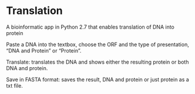 # Translation

A bioinformatic app in Python 2.7 that enables translation of DNA into protein

Paste a DNA into the textbox, choose the ORF and the type of presentation, “DNA and Protein” or “Protein”.

Translate: translates the DNA and shows either the resulting protein or both DNA and protein.

Save in FASTA format: saves the result, DNA and protein or just protein as a txt file.
